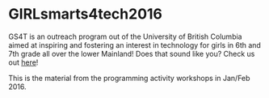 # GIRLsmarts4tech2016

GS4T is an outreach program out of the University of British Columbia aimed at inspiring and fostering an interest in technology for girls in 6th and 7th grade all over the lower Mainland! 
Does that sound like you? Check us out [here](http://cs.ubc.ca/girlsmarts4tech/)!

This is the material from the programming activity workshops in Jan/Feb 2016.  
